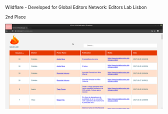 Wildflare - Developed for Global Editors Network: Editors Lab Lisbon

2nd Place



![alt text](https://raw.githubusercontent.com/spc94/Wildflare/master/Screenshot%20at%202017-10-28%2023-00-02.png)
